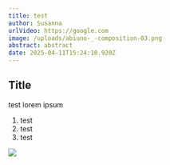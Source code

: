 ```yaml
---
title: test
author: Susanna
urlVideo: https://google.com
image: /uploads/abiuno-_-composition-03.png
abstract: abstract
date: 2025-04-11T15:24:10.920Z
---
```

## **T﻿itle**



t﻿est lorem ipsum



1. t﻿est
2. t﻿est
3. t﻿est

![](/uploads/acta-logix.png)